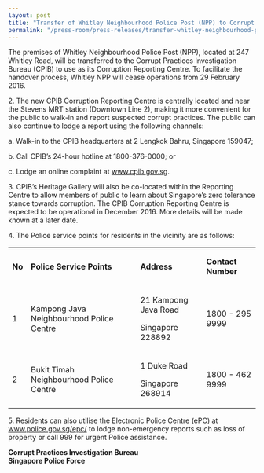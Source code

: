 ```yaml
---
layout: post
title: "Transfer of Whitley Neighbourhood Police Post (NPP) to Corrupt Practices Investigation Bureau (CPIB) as Corruption Reporting Centre"
permalink: "/press-room/press-releases/transfer-whitley-neighbourhood-police-post-npp-corrupt-practices"
---
```

The premises of Whitley Neighbourhood Police Post (NPP), located at 247 Whitley Road, will be transferred to the Corrupt Practices Investigation Bureau (CPIB) to use as its Corruption Reporting Centre. To facilitate the handover process, Whitley NPP will cease operations from 29 February 2016.

2\.        The new CPIB Corruption Reporting Centre is centrally located and near the Stevens MRT station (Downtown Line 2), making it more convenient for the public to walk-in and report suspected corrupt practices. The public can also continue to lodge a report using the following channels:

a. Walk-in to the CPIB headquarters at 2 Lengkok Bahru, Singapore 159047;

b. Call CPIB’s 24-hour hotline at 1800-376-0000; or

c. Lodge an online complaint at www.cpib.gov.sg.

3\.        CPIB’s Heritage Gallery will also be co-located within the Reporting Centre to allow members of public to learn about Singapore’s zero tolerance stance towards corruption. The CPIB Corruption Reporting Centre is expected to be operational in December 2016. More details will be made known at a later date.

4\.        The Police service points for residents in the vicinity are as follows:

<table class="grey-table" border="0" cellspacing="0" cellpadding="0" align="center">
<tbody>
<tr>
<td>
<p><strong>No</strong></p>
</td>
<td>
<p><strong>Police Service Points</strong></p>
</td>
<td>
<p><strong>Address</strong></p>
</td>
<td>
<p><strong>Contact Number</strong></p>
</td>
</tr>
<tr>
<td>
<p>1</p>
</td>
<td>
<p>Kampong Java Neighbourhood Police Centre</p>
</td>
<td>
<p>21 Kampong Java Road</p>
<p>Singapore 228892</p>
</td>
<td>
<p>1800 - 295 9999</p>
</td>
</tr>
<tr>
<td>
<p>2</p>
</td>
<td>
<p>Bukit Timah Neighbourhood Police Centre</p>
</td>
<td>
<p>1 Duke Road</p>
<p>Singapore 268914</p>
</td>
<td>
<p>1800 - 462 9999</p>
</td>
</tr>
</tbody>
</table>

5\.        Residents can also utilise the Electronic Police Centre (ePC) at <a href="http://www.police.gov.sg/epc/">www.police.gov.sg/epc/</a> to lodge non-emergency reports such as loss of property or call 999 for urgent Police assistance. 

**Corrupt Practices Investigation Bureau**<br/>
**Singapore Police Force**

